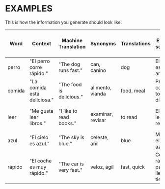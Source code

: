 # EXAMPLES

This is how the information you generate should look like:

| Word    | Context                      | Machine Translation      | Synonyms          | Translations | Example sentence                    | Example sentence translation (English) | Explanation                | Grammar explanation        | Additional Notes       |
| ------- | ---------------------------- | ------------------------ | ----------------- | ------------ | ----------------------------------- | -------------------------------------- | -------------------------- | -------------------------- | ---------------------- |
| perro   | "El perro corre rápido."    | "The dog runs fast."     | can, canino       | dog          | El perro es muy amigable.           | The dog is very friendly.              | A domesticated animal.     | Noun, masculine, singular. | N/A                    |
| comida  | "La comida está deliciosa." | "The food is delicious." | alimento, vianda  | food, meal   | Preparo comida todos los días.     | I prepare food every day.              | What is eaten.             | Noun, feminine, singular.  | N/A                    |
| leer    | "Me gusta leer libros."      | "I like to read books."  | examinar, revisar | to read      | Ella va a leer una revista.         | She is going to read a magazine.       | To interpret written text. | Verb, infinitive.          | N/A                    |
| azul    | "El cielo es azul."          | "The sky is blue."       | celeste, añil    | blue         | Me gusta el color azul.             | I like the color blue.                 | A color.                   | Adjective.                 | N/A                    |
| rápido | "El coche es muy rápido."   | "The car is very fast."  | veloz, ágil      | fast, quick  | Corre rápido para llegar a tiempo. | Run fast to be on time.                | Describes speed.           | Adjective.                 | Can also be an adverb. |
